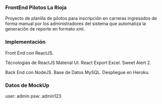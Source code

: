 ### FrontEnd Pilotos La Rioja

Proyecto de planilla de pilotos para inscripciôn en carreras ingresados de forma manual
por los administradores del sistema que automatiza la generaciôn de reporte en formato xml.

### Implementación

Front End con ReactJS.

  Técnologias de ReactJS
    Material UI.
    React Export Excel.
    Sweet Alert 2.
    
Back End con NodeJS.
Base de Datos MySQL.
Despliegue en Heroku.

### Datos de MockUp
user: admin
psw: admin123
